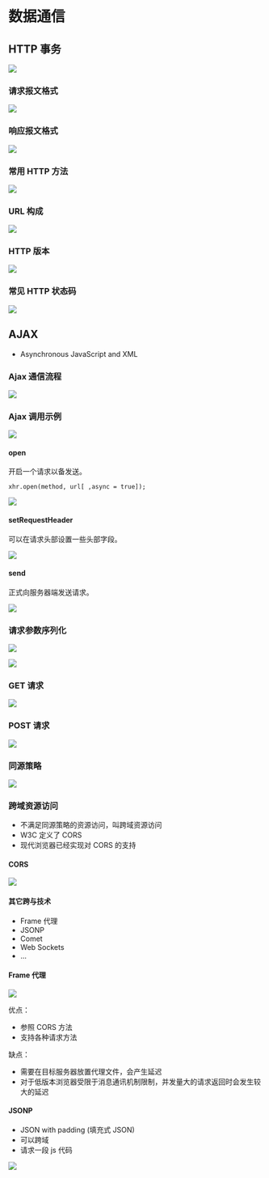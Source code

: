 # 数据通信

## HTTP 事务

![](http://oeryvxt85.bkt.clouddn.com/2017-02-07-Screen%20Shot%202017-02-07%20at%208.41.56%20PM.png)

### 请求报文格式

![](http://oeryvxt85.bkt.clouddn.com/2017-02-07-Screen%20Shot%202017-02-07%20at%208.43.06%20PM.png)

### 响应报文格式

![](http://oeryvxt85.bkt.clouddn.com/2017-02-07-Screen%20Shot%202017-02-07%20at%208.44.38%20PM.png)

### 常用 HTTP 方法

![](http://oeryvxt85.bkt.clouddn.com/2017-02-07-Screen%20Shot%202017-02-07%20at%208.46.06%20PM.png)

### URL 构成

![](http://oeryvxt85.bkt.clouddn.com/2017-02-07-Screen%20Shot%202017-02-07%20at%208.47.38%20PM.png)

### HTTP 版本

![](http://oeryvxt85.bkt.clouddn.com/2017-02-07-Screen%20Shot%202017-02-07%20at%208.49.11%20PM.png)

### 常见 HTTP 状态码

![](http://oeryvxt85.bkt.clouddn.com/2017-02-07-Screen%20Shot%202017-02-07%20at%208.49.33%20PM.png)

## AJAX

- Asynchronous JavaScript and XML

### Ajax 通信流程

![](http://oeryvxt85.bkt.clouddn.com/2017-02-07-Screen%20Shot%202017-02-07%20at%208.54.25%20PM.png)

### Ajax 调用示例

![](http://oeryvxt85.bkt.clouddn.com/2017-02-07-Screen%20Shot%202017-02-07%20at%208.55.56%20PM.png)

#### open

开启一个请求以备发送。

```
xhr.open(method, url[ ,async = true]);
```

![](http://oeryvxt85.bkt.clouddn.com/2017-02-07-Screen%20Shot%202017-02-07%20at%208.59.11%20PM.png)

#### setRequestHeader

可以在请求头部设置一些头部字段。

![](http://oeryvxt85.bkt.clouddn.com/2017-02-07-Screen%20Shot%202017-02-07%20at%209.00.55%20PM.png)

#### send

正式向服务器端发送请求。

![](http://oeryvxt85.bkt.clouddn.com/2017-02-07-Screen%20Shot%202017-02-07%20at%209.01.50%20PM.png)

### 请求参数序列化

![](http://oeryvxt85.bkt.clouddn.com/2017-02-07-Screen%20Shot%202017-02-07%20at%209.05.20%20PM.png)

![](http://oeryvxt85.bkt.clouddn.com/2017-02-07-Screen%20Shot%202017-02-07%20at%209.05.37%20PM.png)

### GET 请求

![](http://oeryvxt85.bkt.clouddn.com/2017-02-07-Screen%20Shot%202017-02-07%20at%209.07.03%20PM.png)

### POST 请求

![](http://oeryvxt85.bkt.clouddn.com/2017-02-07-Screen%20Shot%202017-02-07%20at%209.07.28%20PM.png)

### 同源策略

![](http://oeryvxt85.bkt.clouddn.com/2017-02-07-Screen%20Shot%202017-02-07%20at%209.08.41%20PM.png)

### 跨域资源访问

- 不满足同源策略的资源访问，叫跨域资源访问
- W3C 定义了 CORS
- 现代浏览器已经实现对 CORS 的支持

#### CORS

![](http://oeryvxt85.bkt.clouddn.com/2017-02-07-Screen%20Shot%202017-02-07%20at%209.11.31%20PM.png)

#### 其它跨与技术

- Frame 代理
- JSONP
- Comet
- Web Sockets
- ...

#### Frame 代理

![](http://oeryvxt85.bkt.clouddn.com/2017-02-07-Screen%20Shot%202017-02-07%20at%209.14.13%20PM.png)

优点：

- 参照 CORS 方法
- 支持各种请求方法

缺点：

- 需要在目标服务器放置代理文件，会产生延迟
- 对于低版本浏览器受限于消息通讯机制限制，并发量大的请求返回时会发生较大的延迟

#### JSONP

- JSON with padding (填充式 JSON)
- <scrip> 可以跨域
- 请求一段 js 代码

![](http://oeryvxt85.bkt.clouddn.com/2017-02-07-Screen%20Shot%202017-02-07%20at%209.21.12%20PM.png)



